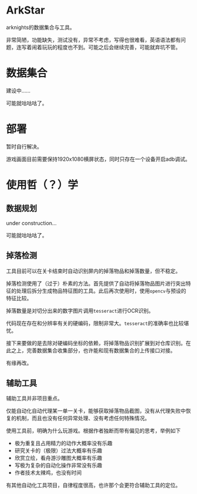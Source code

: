 # ArkStar
arknights的数据集合与工具。

非常简陋，功能缺失，测试没有，异常不考虑，写得也很难看，英语语法都有问题，连写着闹着玩玩的程度也不到。可能之后会继续完善，可能就弃坑不管。

# 数据集合
建设中……

可能就咕咕咕了。

# 部署
暂时自行解决。

游戏画面目前需要保持1920x1080横屏状态，同时只存在一个设备开启adb调试。

# 使用哲（？）学

## 数据规划
under construction...

可能就咕咕咕了。

## 掉落检测
工具目前可以在关卡结束时自动识别屏内的掉落物品和掉落数量，但不稳定。

掉落检测使用了（过于）朴素的方法。首先提供了自动将掉落物品图片进行突出特征的处理后拆分生成物品特征图的工具。此后再次使用时，使用`opencv`与预设的特征比较。

掉落数量是对切分出来的数字图片调用`tesseract`进行OCR识别。

代码现在存在和分辨率有关的硬编码，限制非常大。`tesseract`的准确率也比较堪忧。

接下来要做的是去除对硬编码坐标的依赖，将掉落物品识别扩展到对仓库识别。在此之上，完善数据集合收集部分，也许能和现有数据集合的上传接口对接。

有缘再改。

## 辅助工具
辅助工具并非项目重点。

仅能自动化自动代理某一单一关卡，能够获取掉落物品截图，没有从代理失败中恢复的机制，而且也没有任何异常处理、没有考虑任何特殊情况。

使用工具前，明确为什么玩游戏。根据作者独断而带有偏见的思考，举例如下

* 极为重复且占用精力的动作大概率没有乐趣
* 研究关卡的（极限）过法大概率有乐趣
* 欣赏立绘，看舟游沙雕图大概率有乐趣
* 写极为复杂的自动化操作非常没有乐趣
* 作者技术太辣鸡，也没有时间

有其他自动化工具项目，自律程度很高，也许那个会更符合辅助工具的定位。